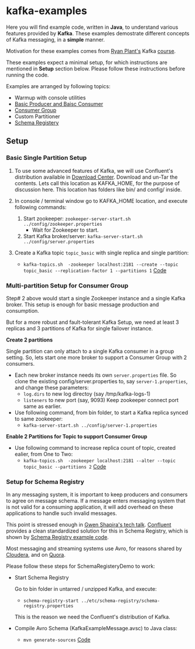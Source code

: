 # kafka-examples

Here you will find example code, written in __Java__, to understand various features provided by __Kafka__.
These examples demostrate different concepts of Kafka messaging, in a __simple__ manner.

Motivation for these examples comes from [Ryan Plant's](https://twitter.com/ryan_plant) Kafka [course](https://app.pluralsight.com/library/courses/apache-kafka-getting-started/table-of-contents). 

These examples expect a minimal setup, for which instructions are mentioned in __Setup__ section below. Please follow these instructions before running the code.

Examples are arranged by following topics:

+ Warmup with console utilities
+ [Basic Producer and Baisc Consumer](https://github.com/agrawalnishant/kafka-examples/blob/master/README.md#setup)
+ [Consumer Group](https://github.com/agrawalnishant/kafka-examples#multi-partition-setup-for-consumer-group)
+ Custom Partitioner
+ [Schema Registery](https://github.com/agrawalnishant/kafka-examples#setup-for-schema-registry)

## Setup
### Basic Single Partition Setup
1. To use some advanced features of Kafka, we will use Confluent's distribution available in [Download Center](https://www.confluent.io/download-center/). Download and un-Tar the contents. Lets call this location as KAFKA_HOME, for the purpose of discussion here. This location has folders like bin/ and config/ inside.

2. In console / terminal window go to KAFKA_HOME location, and execute following commands:
    1. Start zookeeper:
    `zookeeper-server-start.sh ../config/zookeeper.properties`
        - Wait for Zookeeper to start.
    2. Start Kafka broker/server:
        `kafka-server-start.sh ../config/server.properties`
        
3. Create a Kafka topic `topic_basic` with single replica and single partition:
    - `kafka-topics.sh  -zookeeper localhost:2181 --create --topic topic_basic --replication-factor 1 --partitions 1`
[Code](https://github.com/agrawalnishant/kafka-examples/tree/master/src/main/java/kafka/examples/basic)
        
### Multi-partition Setup for Consumer Group
Step# 2 above would start a single Zookeeper instance and a single Kafka broker. This setup is enough for basic message production and consumption. 

But for a more robust and fault-tolerant Kafka Setup, we need at least 3 replicas and 3 partitions of Kafka for single failover instance.

__Create 2 partitions__

Single partition can only attach to a single Kafka consumer in a group setting. So, lets start one more broker to support a Consumer Group with 2 consumers. 
* Each new broker instance needs its own `server.properties` file. 
  So clone the existing config/server.properties to, say `server-1.properties`, and change these parameters:
    - `log.dirs` to new log directoy (say /tmp/kafka-logs-1)
    - `listeners` to new port (say, 9093)
    Keep zookeeper connect port same as earlier.
 * Use following command, from bin folder, to start a Kafka replica synced to same zookeeper:
     - `kafka-server-start.sh ../config/server-1.properties`
        
__Enable 2 Partitions for Topic to support Consumer Group__
* Use following command to increase replica count of topic, created ealier, from One to Two:
    - `kafka-topics.sh  -zookeeper localhost:2181 --alter --topic topic_basic --partitions 2`
[Code](https://github.com/agrawalnishant/kafka-examples/blob/master/src/main/java/kafka/examples/basic/StringProducerConsumerGroupDemo.java)    

### Setup for Schema Registry

In any messaging system, it is important to keep producers and consumers to agree on message schema. If a message enters messaging system that is not valid for a consuming application, it will add overhead on these applications to handle such invalid messages.

This point is stressed enough in [Gwen Shapira's tech talk](https://vimeo.com/167028700). [Confluent](https://www.confluent.io/) provides a clean standardized solution for this in Schema Registry, which is shown by [Schema Registry example code](https://github.com/agrawalnishant/kafka-examples/tree/master/src/main/java/kafka/examples/schema/registry).

Most messaging and streaming systems use Avro, for reasons shared by [Cloudera](http://blog.cloudera.com/blog/2011/05/three-reasons-why-apache-avro-data-serialization-is-a-good-choice-for-openrtb/), and on [Quora](https://www.quora.com/What-are-pros-and-cons-of-Apache-Avro).

Please follow these steps for SchemaRegisteryDemo to work:
* Start Schema Registry
  
  Go to bin folder in untarred / unzipped Kafka, and execute:
    - `schema-registry-start ../etc/schema-registry/schema-registry.properties`
    
    This is the reason we need the Confluent's distribution of Kafka. 
    
* Compile Avro Schema (KafkaExampleMessage.avsc) to Java class:
    - `mvn generate-sources`
[Code](https://github.com/agrawalnishant/kafka-examples/tree/master/src/main/java/kafka/examples/schema/registry)
